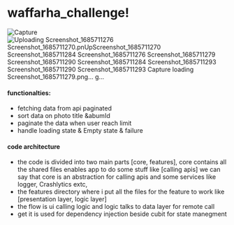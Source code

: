 # waffarha_challenge!
 ![Capture](https://github.com/monaGamal2022/Waffarha-Flutter-Challenge/assets/109663539/48192218-b785-4dee-ab7e-44fc320dda0d)
![Uploading ![Screenshot_1685711276](https://github.com/monaGamal2022/Waffarha-Flutter-Challenge/assets/109663539/c408edcd-cfa7-4f2a-84a3-4dd52abb53fa)
Screenshot_1685711270.pn![Up![Screenshot_1685711270](https://github.com/monaGamal2022/Waffarha-Flutter-Challenge/assets/109663539/39b2ce88-00d1-4127-ba92-2f3348c9d516)
![Screenshot_1685711284](https://github.com/monaGamal2022/Waffarha-Flutter-Challenge/assets/109663539/780f9528-ccec-4530-8b65-db85992011bc)
![Screenshot_1685711276](https://github.com/monaGamal2022/Waffarha-Flutter-Challenge/assets/109663539/109c52bc-4096-4551-ab29-ad515e266f2f)
![Screenshot_1685711279](https://github.com/monaGamal2022/Waffarha-Flutter-Challenge/assets/109663539/9e8ee3b1-d9ac-4b88-8498-783927ee1c09)
![Screenshot_1685711290](https://github.com/monaGamal2022/Waffarha-Flutter-Challenge/assets/109663539/30c5c758-6e10-4e1a-b70b-a06da9a522e0)
![Screenshot_1685711284](https://github.com/monaGamal2022/Waffarha-Flutter-Challenge/assets/109663539/9b4b924b-532c-4b01-b998-426b7945c5ed)
![Screenshot_1685711293](https://github.com/monaGamal2022/Waffarha-Flutter-Challenge/assets/109663539/e9ca10e5-d626-4c89-9b45-09dc1dbb01f1)
![Screenshot_1685711290](https://github.com/monaGamal2022/Waffarha-Flutter-Challenge/assets/109663539/62e941b2-c5b0-49ac-9f7b-1f50114b7ca7)
![Screenshot_1685711293](https://github.com/monaGamal2022/Waffarha-Flutter-Challenge/assets/109663539/936b8d7f-7ef5-48af-9e60-a842fc9b51c0)
![Capture](https://github.com/monaGamal2022/Waffarha-Flutter-Challenge/assets/109663539/00c5c07e-e730-49c1-8467-920816609547)
loading Screenshot_1685711279.png…]()
g…]()

#### functionalties: 
- fetching data from api paginated
- sort data on photo title &abumId
- paginate the data when user reach limit  
- handle loading state & Empty state & failure
#### code architecture 
- the code is divided into two main parts [core, features], core contains all the shared files enables app to do some stuff like [calling apis] 
we can say that core is an abstraction for calling apis and some services like logger, Crashlytics extc,
- the features directory where i put all the files for the feature to work like [presentation layer, logic layer] 
- the flow is ui calling logic and logic talks to data layer for remote call 
- get it is used for dependency injection beside cubit for state manegment
